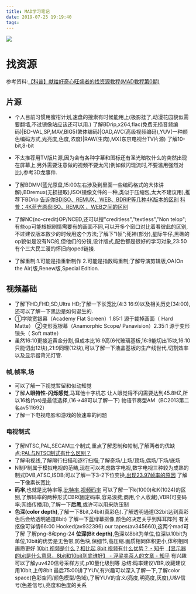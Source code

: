 ```yaml
---
title: MAD学习笔记
date: 2019-07-25 19:19:40
tags:
---
```

![](https://timgsa.baidu.com/timg?image&quality=80&size=b9999_10000&sec=1564222522440&di=57fd027a1f230c06e1630a58f17ff39d&imgtype=0&src=http%3A%2F%2Fdesk-fd.zol-img.com.cn%2Ft_s960x600c5%2Fg5%2FM00%2F02%2F01%2FChMkJlbKxEmISDLzAAWmiEjzW58AALHEQMG6IcABaag664.jpg)
<!-- more -->
# 找资源
参考资料:[【科普】献给好奇心旺盛者的找资源教程(MAD教程第0期)](https://www.bilibili.com/video/av1804134)
## 片源
* 个人目前习惯用蜜柑计划,速盘的搜索有时候能用上(极影挂了,动漫花园貌似需要翻墙,不过镜像站应该还可以用.)
了解BDrip,x264,flac(免费无损音频编码)|BD-VAL,SP,MAV,BIG5(繁体编码)|OAD,AVC(高级视频编码),YUV(一种颜色编码方式,光亮度,色度,浓度)|RAW(生肉),MX(东京电视台TV片源)
了解10-bit,8-bit

* 不太推荐用TV版片源,因为会有各种字幕和图标还有圣光暗牧什么的突然出现在屏幕上,另外需要注意做的视频不要太闪(例如做闪现流时,不要滥用强烈对比),参考3D龙事件.
* 了解BDMV(蓝光原盘,15:00左右涉及到里面一些编码格式的大体讲解),BDremux(无损提取),ISO(镜像文件的一种,类似于压缩包,太大不建议用),推荐下BDrip
  [告诉你BDISO、REMUX、WEB、BDRIP等几种4K版本的区别](http://tieba.baidu.com/p/6160094098)
  [科普：4K蓝光原盘ISO、REMUX 、WEB之间的区别](https://www.douban.com/note/722226575/)
* 了解NC(no-credit)OP/NCED,还可以搜"creditless","textless","Non telop";有些op可能根据剧情需要有的画面不同,可以开多个窗口对比着看彼此的区别,不过建议版本数少的时候用这个方法;了解下"I帧";死神(部分),星际牛仔,黑礁的op貌似是没有NC的,但他们的分镜,设计版式,配色都是很好的学习对象,23:50有个三大民工漫的怀旧向oped链接.
* 了解重制:1.可能是指重新制作 2.可能是指数码重制;了解导演剪辑版,OA(On the Air)版,Renew版,Special Edition.

## 视频基础
* 了解下HD,FHD,SD,Ultra HD;了解一下长宽比(4:3 16:9)以及相关历史(34:00),还可以了解一下黑边是如何诞生的.
* ①学院宽银幕（Academy Flat Screen）1.85:1 源于裁掉画面（ Hard Matte）
②变形宽银幕（Anamorphic Scope/ Panavision）2.35:1 源于变形镜头（ Soft matte）
* 虽然16:10更接近黄金分割,但成本比16:9高(6代玻璃基板,16:9能切出15块,16:10只能切出12块),21:9同理(12块),可以了解一下液晶基板的生产线世代,切割效率以及显示器背光灯管.

### 帧,帧率,场
* 可以了解一下视觉暂留和似动知觉
* 了解**人眼特性-闪烁感觉**,马耳他十字机芯
  让人眼觉得不闪需要达到45.8HZ,所以16格(fps)是最低选择,(16→48可以了解一下)
  物语节奏型AM（BC2013第二名av511692）
* 了解一下电视电影和游戏的帧速率的问题

### 电视制式
* 了解NTSC,PAL,SECAM三个制式,重点了解恩制和帕制,了解两者的优缺点;[PAL与NTSC制式有什么区别？](https://www.zhihu.com/question/19763648/answer/572715321)
* 了解电视线,了解隔行扫描和逐行扫描;了解奇场/上场/顶场,偶场/下场/底场
* N制P制属于模拟电视的范畴,现在可以考虑数字电视,数字电视三种较为成熟的制式DVB,ATSC,ISDB;可以了解一下3-2下位变换,[出现23.97帧率的原因](https://blog.csdn.net/lixiaowei16/article/details/53407862)
  了解一下像素长宽比
* **码率**,也就是比特率等,[比特率](https://baike.baidu.com/item/%E6%AF%94%E7%89%B9%E7%8E%87/1022775?fromtitle=%E7%A0%81%E7%8E%87&fromid=8973692&fr=aladdin),[视频码率](https://baike.baidu.com/item/%E8%A7%86%E9%A2%91%E7%A0%81%E7%8E%87/10008023?fr=aladdin)
  可以了解一下k(1000)和K(1024)的区别,了解码率的两种形式CBR(固定码率,容易浪费;商用,个人收藏),VBR(可变码率;网络传播用),了解一下**后黑**,或许可以用来防压制
* **色深(color depth)**,了解一下8bit,24bit(真彩色).了解透明通道(32bit达到真彩色后会给透明通道8bit)
  了解一下蓝绿幕抠像,颜色的决定关乎到拜耳阵列 有关抠像可详情66:00
  Hooked(av932396) our tapes(av345660),这两个mad可了解
  了解png-8和png-24
  **位深(Bit depth)**,色深以8bit为单位,位深以10bit为单位,10bit的优势是无色带,防色块,保细节,高压缩.画质相同体积更小,体积相同画质更好
  [10bit 视频是什么？相比起 8bit 视频有什么优势？ - 知乎](https://www.zhihu.com/question/20100081)
  [【显示器的bit是什么意思，8bit和10bit到底谁好】 - 浮梁卖茶人的文章 - 知乎](https://zhuanlan.zhihu.com/p/61429550)
  有兴趣可以了解yuv420信号采样方式,p10量化级别等
总结:码率建议VBR,收藏建议用10bit,上传8bit
最后75:00讲了YUV,有兴趣可以深入了解一下,了解color space(色彩空间/颜色模型/色域),了解YUV的含义(亮度,明亮度,灰度),U&V信号(色差信号),亮度和色度的关系
